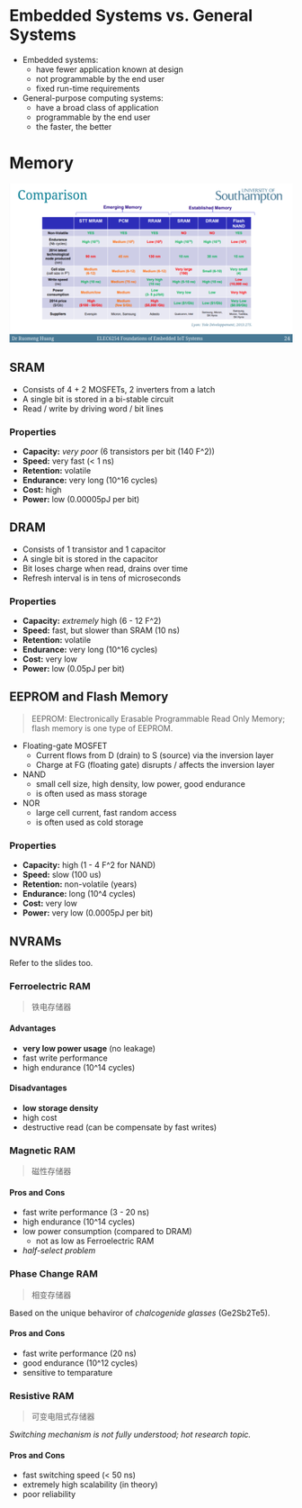 # Embedded Systems vs. General Systems

- Embedded systems:
  - have fewer application known at design
  - not programmable by the end user
  - fixed run-time requirements
- General-purpose computing systems:
  - have a broad class of application
  - programmable by the end user
  - the faster, the better

# Memory

![Comparison of Memories](./img/memory-comparison.png)

## SRAM

- Consists of 4 + 2 MOSFETs, 2 inverters from a latch
- A single bit is stored in a bi-stable circuit
- Read / write by driving word / bit lines

### Properties

- **Capacity:** _very poor_ (6 transistors per bit (140 F^2))
- **Speed:** very fast (\< 1 ns)
- **Retention:** volatile
- **Endurance:** very long (10^16 cycles)
- **Cost:** high
- **Power:** low (0.00005pJ per bit)

## DRAM

- Consists of 1 transistor and 1 capacitor
- A single bit is stored in the capacitor
- Bit loses charge when read, drains over time
- Refresh interval is in tens of microseconds

### Properties

- **Capacity:** _extremely_ high (6 - 12 F^2)
- **Speed:** fast, but slower than SRAM (10 ns)
- **Retention:** volatile
- **Endurance:** very long (10^16 cycles)
- **Cost:** very low
- **Power:** low (0.05pJ per bit)

## EEPROM and Flash Memory

> EEPROM: Electronically Erasable Programmable Read Only Memory; flash memory is one type of EEPROM.

- Floating-gate MOSFET
  - Current flows from D (drain) to S (source) via the inversion layer
  - Charge at FG (floating gate) disrupts / affects the inversion layer
- NAND
  - small cell size, high density, low power, good endurance
  - is often used as mass storage
- NOR
  - large cell current, fast random access
  - is often used as cold storage

### Properties

- **Capacity:** high (1 - 4 F^2 for NAND)
- **Speed:** slow (100 us)
- **Retention:** non-volatile (years)
- **Endurance:** long (10^4 cycles)
- **Cost:** very low
- **Power:** very low (0.0005pJ per bit)

## NVRAMs

Refer to the slides too.

### Ferroelectric RAM

> 铁电存储器

#### Advantages

- **very low power usage** (no leakage)
- fast write performance
- high endurance (10^14 cycles)

#### Disadvantages

- **low storage density**
- high cost
- destructive read (can be compensate by fast writes)

### Magnetic RAM

> 磁性存储器

#### Pros and Cons

- fast write performance (3 - 20 ns)
- high endurance (10^14 cycles)
- low power consumption (compared to DRAM)
  - not as low as Ferroelectric RAM
- _half-select problem_

### Phase Change RAM

> 相变存储器

Based on the unique behaviror of _chalcogenide glasses_ (Ge2Sb2Te5).

#### Pros and Cons

- fast write performance (20 ns)
- good endurance (10^12 cycles)
- sensitive to temparature

### Resistive RAM

> 可变电阻式存储器

_Switching mechanism is not fully understood; hot research topic._

#### Pros and Cons

- fast switching speed (< 50 ns)
- extremely high scalability (in theory)
- poor reliability
